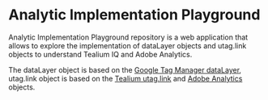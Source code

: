 # Analytic Implementation Playground

Analytic Implementation Playground repository is a web application that allows to explore the implementation of dataLayer objects and utag.link objects to understand Tealium IQ and Adobe Analytics.

The dataLayer object is based on the [Google Tag Manager dataLayer](https://developers.google.com/tag-manager/devguide#datalayer), utag.link object is based on the [Tealium utag.link](https://community.tealiumiq.com/t5/Tealium-iQ-Tag-Management/utag-link-Reference/ta-p/1009) and [Adobe Analytics](https://marketing.adobe.com/resources/help/en_US/sc/implement/link-tracking.html) objects.
